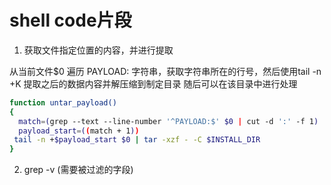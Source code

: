 # shell code片段

1. 获取文件指定位置的内容，并进行提取

从当前文件\$0 遍历 PAYLOAD: 字符串，获取字符串所在的行号，然后使用tail -n +K 提取之后的数据内容并解压缩到制定目录
随后可以在该目录中进行处理
```sh
function untar_payload()
{
  match=(grep --text --line-number '^PAYLOAD:$' $0 | cut -d ':' -f 1)
  payload_start=((match + 1))
 tail -n +$payload_start $0 | tar -xzf - -C $INSTALL_DIR
}

```

2. grep -v (需要被过滤的字段)
